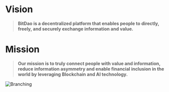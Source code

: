 # Vision

> **BitDao is a decentralized platform that enables people to directly, freely, and securely exchange information and value.** 

# Mission

> **Our mission is to truly connect people with value and information, reduce information asymmetry and enable financial inclusion in the world by leveraging Blockchain and AI technology.**


![Branching](https://guides.github.com/activities/hello-world/branching.png)

